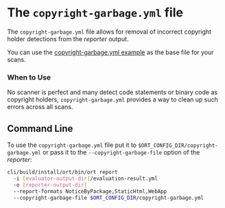 # The `copyright-garbage.yml` file

The `copyright-garbage.yml` file allows for removal of incorrect copyright holder detections from the _reporter_ output.

You can use the [copyright-garbage.yml example](../examples/copyright-garbage.yml) as the base file for your scans.

### When to Use

No scanner is perfect and many detect code statements or binary code as copyright holders, `copyright-garbage.yml`
provides a way to clean up such errors across all scans.

## Command Line

To use the `copyright-garbage.yml` file put it to `$ORT_CONFIG_DIR/copyright-garbage.yml` or pass it to the
`--copyright-garbage-file` option of the _reporter_:

```bash
cli/build/install/ort/bin/ort report
  -i [evaluator-output-dir]/evaluation-result.yml
  -o [reporter-output-dir]
  --report-formats NoticeByPackage,StaticHtml,WebApp
  --copyright-garbage-file $ORT_CONFIG_DIR/copyright-garbage.yml
```
